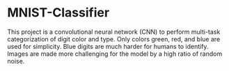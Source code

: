 # MNIST-Classifier

This project is a convolutional neural network (CNN) to perform multi-task categorization of digit color and type.
Only colors green, red, and blue are used for simplicity.
Blue digits are much harder for humans to identify.
Images are made more challenging for the model by a high ratio of random noise.
